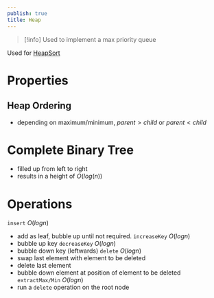 ```yaml
---
publish: true
title: Heap
---
```

> [!info] Used to implement a max priority queue

Used for [HeapSort](../Algorithms/HeapSort.md)
# Properties

## Heap Ordering
* depending on maximum/minimum, $parent > child$ or $parent < child$
# Complete Binary Tree
* filled up from left to right
* results in a height of $O(log(n))$
# Operations

``insert`` $O(logn)$
* add as leaf, bubble up until not required.
``increaseKey`` $O(logn)$
* bubble up key
``decreaseKey`` $O(logn)$
* bubble down key (leftwards)
``delete`` $O(logn)$
* swap last element with element to be deleted
* delete last element
* bubble down element at position of element to be deleted
``extractMax/Min`` $O(logn)$
* run a `delete` operation on the root node
